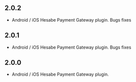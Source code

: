 ## 2.0.2

* Android / iOS Hesabe Payment Gateway plugin. Bugs fixes

## 2.0.1

* Android / iOS Hesabe Payment Gateway plugin. Bugs fixes

## 2.0.0

* Android / iOS Hesabe Payment Gateway plugin.


